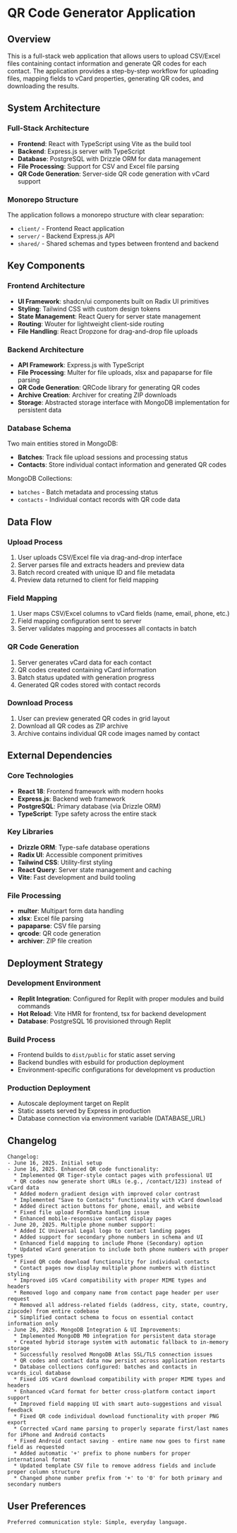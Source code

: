 # QR Code Generator Application

## Overview

This is a full-stack web application that allows users to upload CSV/Excel files containing contact information and generate QR codes for each contact. The application provides a step-by-step workflow for uploading files, mapping fields to vCard properties, generating QR codes, and downloading the results.

## System Architecture

### Full-Stack Architecture
- **Frontend**: React with TypeScript using Vite as the build tool
- **Backend**: Express.js server with TypeScript
- **Database**: PostgreSQL with Drizzle ORM for data management
- **File Processing**: Support for CSV and Excel file parsing
- **QR Code Generation**: Server-side QR code generation with vCard support

### Monorepo Structure
The application follows a monorepo structure with clear separation:
- `client/` - Frontend React application
- `server/` - Backend Express.js API
- `shared/` - Shared schemas and types between frontend and backend

## Key Components

### Frontend Architecture
- **UI Framework**: shadcn/ui components built on Radix UI primitives
- **Styling**: Tailwind CSS with custom design tokens
- **State Management**: React Query for server state management
- **Routing**: Wouter for lightweight client-side routing
- **File Handling**: React Dropzone for drag-and-drop file uploads

### Backend Architecture
- **API Framework**: Express.js with TypeScript
- **File Processing**: Multer for file uploads, xlsx and papaparse for file parsing
- **QR Code Generation**: QRCode library for generating QR codes
- **Archive Creation**: Archiver for creating ZIP downloads
- **Storage**: Abstracted storage interface with MongoDB implementation for persistent data

### Database Schema
Two main entities stored in MongoDB:
- **Batches**: Track file upload sessions and processing status
- **Contacts**: Store individual contact information and generated QR codes

MongoDB Collections:
- `batches` - Batch metadata and processing status
- `contacts` - Individual contact records with QR code data

## Data Flow

### Upload Process
1. User uploads CSV/Excel file via drag-and-drop interface
2. Server parses file and extracts headers and preview data
3. Batch record created with unique ID and file metadata
4. Preview data returned to client for field mapping

### Field Mapping
1. User maps CSV/Excel columns to vCard fields (name, email, phone, etc.)
2. Field mapping configuration sent to server
3. Server validates mapping and processes all contacts in batch

### QR Code Generation
1. Server generates vCard data for each contact
2. QR codes created containing vCard information
3. Batch status updated with generation progress
4. Generated QR codes stored with contact records

### Download Process
1. User can preview generated QR codes in grid layout
2. Download all QR codes as ZIP archive
3. Archive contains individual QR code images named by contact

## External Dependencies

### Core Technologies
- **React 18**: Frontend framework with modern hooks
- **Express.js**: Backend web framework
- **PostgreSQL**: Primary database (via Drizzle ORM)
- **TypeScript**: Type safety across the entire stack

### Key Libraries
- **Drizzle ORM**: Type-safe database operations
- **Radix UI**: Accessible component primitives
- **Tailwind CSS**: Utility-first styling
- **React Query**: Server state management and caching
- **Vite**: Fast development and build tooling

### File Processing
- **multer**: Multipart form data handling
- **xlsx**: Excel file parsing
- **papaparse**: CSV file parsing
- **qrcode**: QR code generation
- **archiver**: ZIP file creation

## Deployment Strategy

### Development Environment
- **Replit Integration**: Configured for Replit with proper modules and build commands
- **Hot Reload**: Vite HMR for frontend, tsx for backend development
- **Database**: PostgreSQL 16 provisioned through Replit

### Build Process
- Frontend builds to `dist/public` for static asset serving
- Backend bundles with esbuild for production deployment
- Environment-specific configurations for development vs production

### Production Deployment
- Autoscale deployment target on Replit
- Static assets served by Express in production
- Database connection via environment variable (DATABASE_URL)

## Changelog

```
Changelog:
- June 16, 2025. Initial setup
- June 16, 2025. Enhanced QR code functionality:
  * Implemented QR Tiger-style contact pages with professional UI
  * QR codes now generate short URLs (e.g., /contact/123) instead of vCard data
  * Added modern gradient design with improved color contrast
  * Implemented "Save to Contacts" functionality with vCard download
  * Added direct action buttons for phone, email, and website
  * Fixed file upload FormData handling issue
  * Enhanced mobile-responsive contact display pages
- June 20, 2025. Multiple phone number support:
  * Added IC Universal Legal logo to contact landing pages
  * Added support for secondary phone numbers in schema and UI
  * Enhanced field mapping to include Phone (Secondary) option
  * Updated vCard generation to include both phone numbers with proper types
  * Fixed QR code download functionality for individual contacts
  * Contact pages now display multiple phone numbers with distinct styling
  * Improved iOS vCard compatibility with proper MIME types and headers
  * Removed logo and company name from contact page header per user request
  * Removed all address-related fields (address, city, state, country, zipcode) from entire codebase
  * Simplified contact schema to focus on essential contact information only
- June 26, 2025. MongoDB Integration & UI Improvements:
  * Implemented MongoDB M0 integration for persistent data storage
  * Created hybrid storage system with automatic fallback to in-memory storage
  * Successfully resolved MongoDB Atlas SSL/TLS connection issues
  * QR codes and contact data now persist across application restarts
  * Database collections configured: batches and contacts in vcards_icul database
  * Fixed iOS vCard download compatibility with proper MIME types and headers
  * Enhanced vCard format for better cross-platform contact import support
  * Improved field mapping UI with smart auto-suggestions and visual feedback
  * Fixed QR code individual download functionality with proper PNG export
  * Corrected vCard name parsing to properly separate first/last names for iPhone and Android contacts
  * Fixed Android contact saving - entire name now goes to first name field as requested
  * Added automatic '+' prefix to phone numbers for proper international format
  * Updated template CSV file to remove address fields and include proper column structure
  * Changed phone number prefix from '+' to '0' for both primary and secondary numbers
```

## User Preferences

```
Preferred communication style: Simple, everyday language.
```